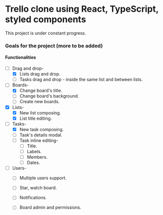# Trello clone using React, TypeScript, styled components

This project is under constant progress.
<!-- Feel free to fork and submit a PR. -->


### Goals for the project (more to be added)

#### Functionalities

- [ ] Drag and drop-
  - [X] Lists drag and drop.
  - [ ] Tasks drag and drop - inside the same list and between lists.

- [ ] Boards-
  - [X] Change board's title.
  - [ ] Change board's background.
  - [ ] Create new boards.

- [X] Lists-
  - [X] New list composing.
  - [X] List title editing.

- [ ] Tasks-
  - [X] New task composing.
  - [ ] Task's details modal.
  - [ ] Task inline editing-
    - [ ] Title.
    - [ ] Labels.
    - [ ] Members.
    - [ ] Dates.

- [ ] Users-
  - [ ] Multiple users support.
  - [ ] Star, watch board.
  - [ ] Notifications.
  - [ ] Board admin and permissions.

